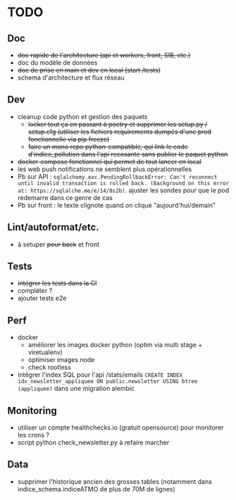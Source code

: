 # TODO

## Doc

- ~~doc rapide de l'architecture (api et workers, front, SIB, etc.)~~
- doc du modèle de données
- ~~doc de prise en main et dev en local (start /tests)~~
- schema d'architecture et flux réseau

## Dev

- cleanup code python et gestion des paquets
  - ~~locker tout ça en passant à poetry et supprimer les setup.py / setup.cfg (utiliser les fichiers requirements dumpés d'une prod fonctionnelle via pip freeze)~~
  - ~~faire un mono repo python-compatible, qui link le code d'indice_pollution dans l'api recosante sans publier le paquet python~~
- ~~docker-compose fonctionnel qui permet de tout lancer en local~~
- les web push notifications ne semblent plus opérationnelles
- Pb sur API : `sqlalchemy.exc.PendingRollbackError: Can't reconnect until invalid transaction is rolled back. (Background on this error at: https://sqlalche.me/e/14/8s2b)`. ajuster les sondes pour que le pod redemarre dans ce genre de cas
- Pb sur front : le texte clignote quand on clique "aujourd'hui/demain"

## Lint/autoformat/etc.

- à setuper ~~pour back~~ et front

## Tests

- ~~intégrer les tests dans la CI~~
- compléter ?
- ajouter tests e2e

## Perf

- docker
  - améliorer les images docker python (optim via multi stage + viretualenv)
  - optimiser images node
  - check rootless
- intégrer l'index SQL pour l'api /stats/emails `CREATE INDEX idx_newsletter_appliquee ON public.newsletter USING btree (appliquee)` dans une migration alembic

## Monitoring

- utiliser un compte healthchecks.io (gratuit opensource) pour monitorer les crons ?
- script python check_newsletter.py à refaire marcher

## Data

- supprimer l'historique ancien des grosses tables (notamment dans indice_schema.indiceATMO de plus de 70M de lignes)

